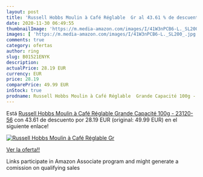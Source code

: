 ```yaml
---
layout: post
title: 'Russell Hobbs Moulin à Café Réglable  Gr al 43.61 % de descuento'
date: 2020-11-30 06:49:55
thumbnailImage: 'https://m.media-amazon.com/images/I/41W3nPCB6-L._SL200_.jpg'
images: [ 'https://m.media-amazon.com/images/I/41W3nPCB6-L._SL200_.jpg' ]
comments: true
category: ofertas
author: ring
slug: B01521ENYK
description:
actualPrice: 28.19 EUR
currency: EUR
price: 28.19
comparePrice: 49.99 EUR
inStock: true
prodname: Russell Hobbs Moulin à Café Réglable  Grande Capacité 100g - 23120-56
---
```


Está [Russell Hobbs Moulin à Café Réglable  Grande Capacité 100g - 23120-56](https://www.amazon.fr/dp/B01521ENYK/?tag=tolees0d-21) con 43.61 de descuento por 28.19 EUR (original: 49.99 EUR) en el siguiente enlace!

[![Russell Hobbs Moulin à Café Réglable  Gr](https://m.media-amazon.com/images/I/41W3nPCB6-L._SL200_.jpg)](https://www.amazon.fr/dp/B01521ENYK/?tag=tolees0d-21)

[Ver la oferta!!](https://www.amazon.fr/dp/B01521ENYK/?tag=tolees0d-21)

Links participate in Amazon Associate program and might generate a comission on qualifying sales


